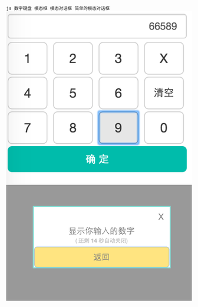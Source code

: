 `js 数字键盘 模态框 模态对话框 简单的模态对话框`
![image](https://github.com/QianYuXiang/image/blob/master/QQ20150630-1%402x.png)
![image](https://github.com/QianYuXiang/image/blob/master/QQ20150630-2%402x.png)
